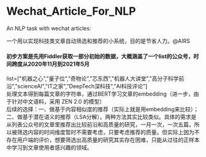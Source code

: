 # Wechat_Article_For_NLP
An NLP task with wechat articles:

一个用以实现科技类文章自动筛选和推荐的小系统，目的是节省人力。@AIRS

#### 初步方案是先用Fiddler获取一部分初始的数据，大概涵盖了一个list的公众号，时间跨度从2020年11月到2021年5月
list=["机器之心","量子位","奇物论","芯东西","机器人大讲堂","高分子科学前沿","scienceAI","IT之家","DeepTech深科技","AI科技评论"]  
处理文本得到每篇文章的字符串，通过BERT学习文章的embedding（进一步，由于针对中文语料，采用 ZEN 2.0 的模型）  
后续的选择：一、做基于内容相似度的推荐（实际上就是用embedding来比较）；二、做基于潜在语义的推荐（LSA分解）。两种方法其实比较类似。具体的需求是从列表公众号的文章里推荐出比较前沿和高质量的研究，一月一次，一次五篇，所以被筛选内容的时间维度暂时不需要考虑，只要考虑推荐的质量。但实际上因为不存在用户端的评价，想要筛选出高质量的研究其实存在困难，只能从过往的正样本中学习到文章使用者感兴趣的领域。

